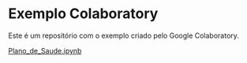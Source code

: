 # Exemplo Colaboratory
Este é um repositório com o exemplo criado pelo Google Colaboratory.

[Plano_de_Saude.ipynb](/Plano_de_Saude.ipynb)
